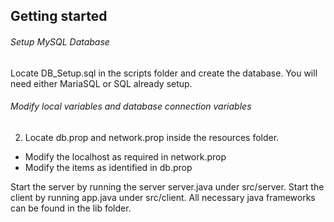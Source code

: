 ## Getting started

###### Setup MySQL Database

Locate DB_Setup.sql in the scripts folder and create the database. You will need either MariaSQL or SQL already setup.

###### Modify local variables and database connection variables

2. Locate db.prop and network.prop inside the resources folder.

- Modify the localhost as required in network.prop
- Modify the items as identified in db.prop

Start the server by running the server server.java under src/server. Start the client by running app.java under src/client. All necessary java frameworks can be found in the lib folder. 





